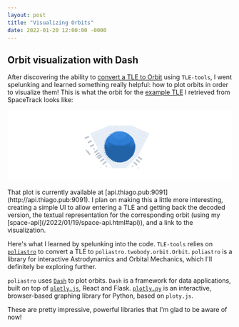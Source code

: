 ```yaml
---
layout: post
title: "Visualizing Orbits"
date: 2022-01-20 12:00:00 -0000
---
```


## Orbit visualization with Dash

After discovering the ability to [convert a TLE to Orbit](/2022/01/19/space-api.html#to-orbit)
using `TLE-tools`, I went spelunking and learned something really helpful: how
to plot orbits in order to visualize them! This is what the orbit for the
[example TLE](/2022/01/17/two-line-element-set.html#example) I retrieved from
SpaceTrack looks like:

<p align="center"> 
  <img src="/images/tle-example-plot.png" title="Orbit visualization" />
</p>

<a id="ui" />
That plot is currently available at [api.thiago.pub:9091](http://api.thiago.pub:9091).
I plan on making this a little more interesting, creating a simple UI to allow
entering a TLE and getting back the decoded version, the textual representation
for the corresponding orbit (using my [space-api](/2022/01/19/space-api.html#api)),
and a link to the visualization.

Here's what I learned by spelunking into the code. `TLE-tools` relies on
[`poliastro`](https://github.com/poliastro/poliastro) to convert a TLE to
`poliastro.twobody.orbit.Orbit`. `poliastro` is a library for interactive
Astrodynamics and Orbital Mechanics, which I'll definitely be exploring further.

`poliastro` uses [`Dash`](https://github.com/plotly/dash) to plot orbits. `Dash` 
is a framework for data applications, built on top of
[`plotly.js`](https://github.com/plotly/plotly.js), React and Flask.
[`plotly.py`](https://github.com/plotly/plotly.py) is an interactive,
browser-based graphing library for Python, based on `ploty.js`.

These are pretty impressive, powerful libraries that I'm glad to be aware of now!
